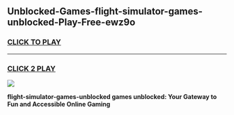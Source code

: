 
## Unblocked-Games-flight-simulator-games-unblocked-Play-Free-ewz9o
<h3>
<a href="https://premium76.site?title=flight-simulator-games-unblocked&ref=09A">CLICK TO PLAY</a></h3>
<hr>

<h3>
<a href="https://premium76.site?title=flight-simulator-games-unblocked&ref=09A">CLICK 2 PLAY</a>
  
</h3>

<a href="https://premium76.site?title=flight-simulator-games-unblocked&ref=09A"><img src="https://clearcache.store/games.png"></a>


**flight-simulator-games-unblocked games unblocked: Your Gateway to Fun and Accessible Online Gaming**
